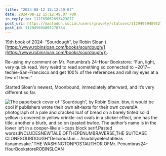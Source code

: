 ```yaml
---
title: "2024-08-12 15:12:49.07"
date: 2024-08-12 15:12:49.07 +00
in_reply_to: 112765662693423877
post_uri: https://mastodon.social/users/gravely/statuses/112949694895278734
post_id: 112949694895278734
---
```

19th book of 2024: “Sourdough”, by Robin Sloan ( [https://www.robinsloan.com/books/sourdough/](https://www.robinsloan.com/books/sourdough/)).

Re-using my comment on Mr. Penumbra’s 24-Hour Bookstore: “Fun, light, very quick read. Very weird to read something so connected to ~2017~ techie-San-Francisco and get 100% of the references and roll my eyes at a few of them.”

Started Sloan's newest, Moonbound, immediately afterward, and it’s very different so far.


![The paperback cover of “Sourdough”, by Robin Sloan. btw, it would be cool if publishers wrote their own alt-texts for their own covers!A photograph of a pale and cracked loaf of bread on a barely tinted solid yellow  is covered in yellow crinkle-cut ovals in a sticker effect, one has the title, another a blurb, and so on (pasted bwloe. The author’s name is in the lower left in a cooper-like all-caps block serif.Pasted words:INCLUDESNEWTALE OFTHEPENUMBRAVERSE,THE SUITCASE CLONESOURDOUGH"Deliciousfun... Asoddlydelectableas itsnamesake."THE WASHINGTONPOSTAUTHOR OFMr. Penumbras24-HourBookstoreROBINSLOAN](/images/112949694635010255.jpeg)

